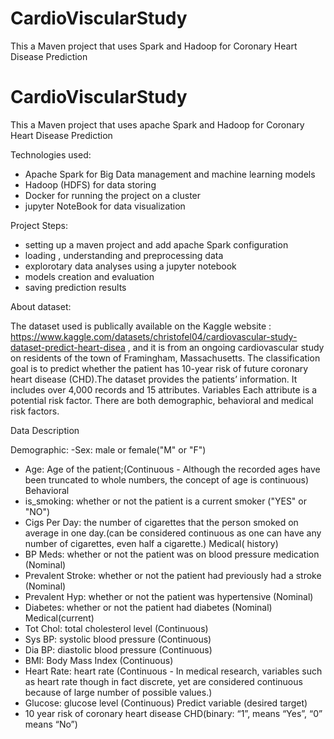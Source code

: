 # CardioViscularStudy
This a Maven project that uses Spark and Hadoop for Coronary Heart Disease Prediction 

# CardioViscularStudy
This a Maven project that uses apache Spark and Hadoop for Coronary Heart Disease Prediction

Technologies used:
- Apache Spark for Big Data management and machine learning models
- Hadoop (HDFS) for data storing
- Docker for running the project on a cluster
- jupyter NoteBook for data visualization 

  

Project Steps:
- setting up a maven project and add apache Spark configuration
- loading , understanding and preprocessing data 
- explorotary data analyses using a jupyter notebook
- models creation and evaluation
- saving prediction results


About dataset:

The dataset used  is publically available on the Kaggle website :  https://www.kaggle.com/datasets/christofel04/cardiovascular-study-dataset-predict-heart-disea , and it is from an ongoing cardiovascular study on residents of the town of Framingham, Massachusetts. The classification goal is to predict whether the patient has 10-year risk of future coronary heart disease (CHD).The dataset provides the patients’ information. It includes over 4,000 records and 15 attributes.
Variables
Each attribute is a potential risk factor. There are both demographic, behavioral and medical risk factors.

Data Description

Demographic:
-Sex: male or female("M" or "F")
- Age: Age of the patient;(Continuous - Although the recorded ages have been truncated to whole numbers, the concept of age is continuous)
Behavioral
- is_smoking: whether or not the patient is a current smoker ("YES" or "NO")
- Cigs Per Day: the number of cigarettes that the person smoked on average in one day.(can be considered continuous as one can have any number of cigarettes, even half a cigarette.)
Medical( history)
- BP Meds: whether or not the patient was on blood pressure medication (Nominal)
- Prevalent Stroke: whether or not the patient had previously had a stroke (Nominal)
- Prevalent Hyp: whether or not the patient was hypertensive (Nominal)
- Diabetes: whether or not the patient had diabetes (Nominal)
Medical(current)
- Tot Chol: total cholesterol level (Continuous)
- Sys BP: systolic blood pressure (Continuous)
- Dia BP: diastolic blood pressure (Continuous)
- BMI: Body Mass Index (Continuous)
- Heart Rate: heart rate (Continuous - In medical research, variables such as heart rate though in fact discrete, yet are considered continuous because of large number of possible values.)
- Glucose: glucose level (Continuous)
Predict variable (desired target)
- 10 year risk of coronary heart disease CHD(binary: “1”, means “Yes”, “0” means “No”)
